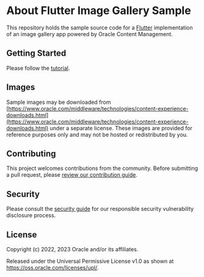 # About Flutter Image Gallery Sample

This repository holds the sample source code for a [Flutter](https://flutter.dev) implementation of an image gallery app powered by Oracle Content Management.

## Getting Started

Please follow the [tutorial](https://www.oracle.com/pls/topic/lookup?ctx=cloud&id=oce-flutter-gallery-sample).

## Images

Sample images may be downloaded from [https://www.oracle.com/middleware/technologies/content-experience-downloads.html](https://www.oracle.com/middleware/technologies/content-experience-downloads.html) under a separate license.  These images are provided for reference purposes only and may not be hosted or redistributed by you.

## Contributing

This project welcomes contributions from the community. Before submitting a pull
request, please [review our contribution guide](./CONTRIBUTING.md).

## Security

Please consult the [security guide](./SECURITY.md) for our responsible security
vulnerability disclosure process.

## License

Copyright (c) 2022, 2023 Oracle and/or its affiliates.

Released under the Universal Permissive License v1.0 as shown at
<https://oss.oracle.com/licenses/upl/>.
